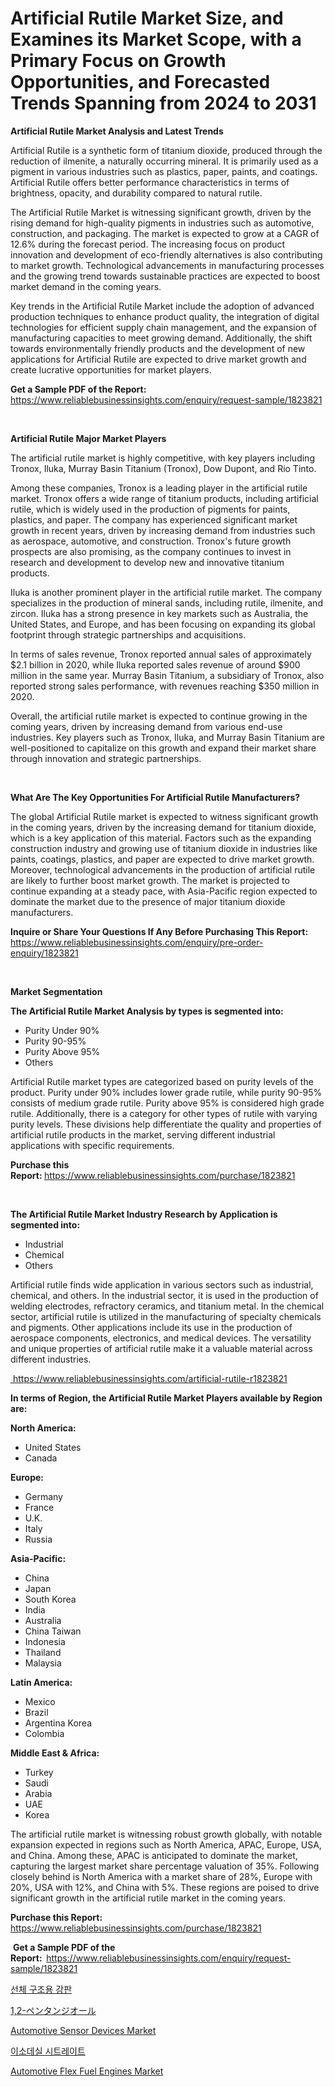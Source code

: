 <p><h1>Artificial Rutile Market Size, and Examines its Market Scope, with a Primary Focus on Growth Opportunities, and Forecasted Trends Spanning from 2024 to 2031</h1></p><p><strong>Artificial Rutile Market Analysis and Latest Trends</strong></p>
<p><p>Artificial Rutile is a synthetic form of titanium dioxide, produced through the reduction of ilmenite, a naturally occurring mineral. It is primarily used as a pigment in various industries such as plastics, paper, paints, and coatings. Artificial Rutile offers better performance characteristics in terms of brightness, opacity, and durability compared to natural rutile.</p><p>The Artificial Rutile Market is witnessing significant growth, driven by the rising demand for high-quality pigments in industries such as automotive, construction, and packaging. The market is expected to grow at a CAGR of 12.6% during the forecast period. The increasing focus on product innovation and development of eco-friendly alternatives is also contributing to market growth. Technological advancements in manufacturing processes and the growing trend towards sustainable practices are expected to boost market demand in the coming years.</p><p>Key trends in the Artificial Rutile Market include the adoption of advanced production techniques to enhance product quality, the integration of digital technologies for efficient supply chain management, and the expansion of manufacturing capacities to meet growing demand. Additionally, the shift towards environmentally friendly products and the development of new applications for Artificial Rutile are expected to drive market growth and create lucrative opportunities for market players.</p></p>
<p><strong>Get a Sample PDF of the Report:&nbsp;</strong> <a href="https://www.reliablebusinessinsights.com/enquiry/request-sample/1823821">https://www.reliablebusinessinsights.com/enquiry/request-sample/1823821</a></p>
<p>&nbsp;</p>
<p><strong>Artificial Rutile Major Market Players</strong></p>
<p><p>The artificial rutile market is highly competitive, with key players including Tronox, Iluka, Murray Basin Titanium (Tronox), Dow Dupont, and Rio Tinto. </p><p>Among these companies, Tronox is a leading player in the artificial rutile market. Tronox offers a wide range of titanium products, including artificial rutile, which is widely used in the production of pigments for paints, plastics, and paper. The company has experienced significant market growth in recent years, driven by increasing demand from industries such as aerospace, automotive, and construction. Tronox's future growth prospects are also promising, as the company continues to invest in research and development to develop new and innovative titanium products.</p><p>Iluka is another prominent player in the artificial rutile market. The company specializes in the production of mineral sands, including rutile, ilmenite, and zircon. Iluka has a strong presence in key markets such as Australia, the United States, and Europe, and has been focusing on expanding its global footprint through strategic partnerships and acquisitions.</p><p>In terms of sales revenue, Tronox reported annual sales of approximately $2.1 billion in 2020, while Iluka reported sales revenue of around $900 million in the same year. Murray Basin Titanium, a subsidiary of Tronox, also reported strong sales performance, with revenues reaching $350 million in 2020.</p><p>Overall, the artificial rutile market is expected to continue growing in the coming years, driven by increasing demand from various end-use industries. Key players such as Tronox, Iluka, and Murray Basin Titanium are well-positioned to capitalize on this growth and expand their market share through innovation and strategic partnerships.</p></p>
<p>&nbsp;</p>
<p><strong>What Are The Key Opportunities For Artificial Rutile Manufacturers?</strong></p>
<p><p>The global Artificial Rutile market is expected to witness significant growth in the coming years, driven by the increasing demand for titanium dioxide, which is a key application of this material. Factors such as the expanding construction industry and growing use of titanium dioxide in industries like paints, coatings, plastics, and paper are expected to drive market growth. Moreover, technological advancements in the production of artificial rutile are likely to further boost market growth. The market is projected to continue expanding at a steady pace, with Asia-Pacific region expected to dominate the market due to the presence of major titanium dioxide manufacturers.</p></p>
<p><strong>Inquire or Share Your Questions If Any Before Purchasing This Report:</strong> <a href="https://www.reliablebusinessinsights.com/enquiry/pre-order-enquiry/1823821">https://www.reliablebusinessinsights.com/enquiry/pre-order-enquiry/1823821</a></p>
<p>&nbsp;</p>
<p><strong>Market Segmentation</strong></p>
<p><strong>The Artificial Rutile Market Analysis by types is segmented into:</strong></p>
<p><ul><li>Purity Under 90%</li><li>Purity 90-95%</li><li>Purity Above 95%</li><li>Others</li></ul></p>
<p><p>Artificial Rutile market types are categorized based on purity levels of the product. Purity under 90% includes lower grade rutile, while purity 90-95% consists of medium grade rutile. Purity above 95% is considered high grade rutile. Additionally, there is a category for other types of rutile with varying purity levels. These divisions help differentiate the quality and properties of artificial rutile products in the market, serving different industrial applications with specific requirements.</p></p>
<p><strong>Purchase this Report:&nbsp;</strong><a href="https://www.reliablebusinessinsights.com/purchase/1823821">https://www.reliablebusinessinsights.com/purchase/1823821</a></p>
<p>&nbsp;</p>
<p><strong>The Artificial Rutile Market Industry Research by Application is segmented into:</strong></p>
<p><ul><li>Industrial</li><li>Chemical</li><li>Others</li></ul></p>
<p><p>Artificial rutile finds wide application in various sectors such as industrial, chemical, and others. In the industrial sector, it is used in the production of welding electrodes, refractory ceramics, and titanium metal. In the chemical sector, artificial rutile is utilized in the manufacturing of specialty chemicals and pigments. Other applications include its use in the production of aerospace components, electronics, and medical devices. The versatility and unique properties of artificial rutile make it a valuable material across different industries.</p></p>
<p><a href="https://www.reliablebusinessinsights.com/artificial-rutile-r1823821">&nbsp;https://www.reliablebusinessinsights.com/artificial-rutile-r1823821</a></p>
<p><strong>In terms of Region, the Artificial Rutile Market Players available by Region are:</strong></p>
<p>
    <p> <strong> North America: </strong>
        <ul>
            <li>United States</li>
            <li>Canada</li>
        </ul>
        </p> 
    <p> <strong> Europe: </strong>
        <ul>
            <li>Germany</li>
            <li>France</li>
            <li>U.K.</li>
            <li>Italy</li>
            <li>Russia</li>
        </ul>
        </p> 
    <p> <strong> Asia-Pacific: </strong>
        <ul>
            <li>China</li>
            <li>Japan</li>
            <li>South Korea</li>
            <li>India</li>
            <li>Australia</li>
            <li>China Taiwan</li>
            <li>Indonesia</li>
            <li>Thailand</li>
            <li>Malaysia</li>
        </ul>
        </p> 
    <p> <strong> Latin America: </strong>
        <ul>
            <li>Mexico</li>
            <li>Brazil</li>
            <li>Argentina Korea</li>
            <li>Colombia</li>
        </ul>
        </p> 
    <p> <strong> Middle East & Africa: </strong>
        <ul>
            <li>Turkey</li>
            <li>Saudi</li>
            <li>Arabia</li>
            <li>UAE</li>
            <li>Korea</li>
        </ul>
    </p>
    </p>
<p><p>The artificial rutile market is witnessing robust growth globally, with notable expansion expected in regions such as North America, APAC, Europe, USA, and China. Among these, APAC is anticipated to dominate the market, capturing the largest market share percentage valuation of 35%. Following closely behind is North America with a market share of 28%, Europe with 20%, USA with 12%, and China with 5%. These regions are poised to drive significant growth in the artificial rutile market in the coming years.</p></p>
<p><strong>Purchase this Report: </strong><a href="https://www.reliablebusinessinsights.com/purchase/1823821">https://www.reliablebusinessinsights.com/purchase/1823821</a></p>
<p>&nbsp;<strong>Get a Sample PDF of the Report:&nbsp;&nbsp;</strong><a href="https://www.reliablebusinessinsights.com/enquiry/request-sample/1823821">https://www.reliablebusinessinsights.com/enquiry/request-sample/1823821</a></p>
<p><strong></strong></p>
<p><p><a href="https://github.com/JeromeRtyau89966/Market-Research-Report-List-2/blob/main/3199297117622.md">선체 구조용 강판</a></p><p><a href="https://github.com/LizaHeller2023/Market-Research-Report-List-1/blob/main/9255132129861.md">1,2-ペンタンジオール</a></p><p><a href="https://github.com/jhcraigie/Market-Research-Report-List-3/blob/main/automotive-sensor-devices-market.md">Automotive Sensor Devices Market</a></p><p><a href="https://github.com/hook46569/Market-Research-Report-List-1/blob/main/9352872117624.md">이소데실 시트레이트</a></p><p><a href="https://github.com/PeterParrish5/Market-Research-Report-List-5/blob/main/automotive-flex-fuel-engines-market.md">Automotive Flex Fuel Engines Market</a></p></p>